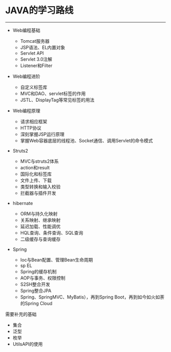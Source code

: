 # JAVA的学习路线

---

- Web编程基础
  - Tomcat服务器
  - JSP语法、EL内置对象
  - Servlet API
  - Servlet 3.0注解
  - Listener和Filter

- Web编程进阶
  - 自定义标签库
  - MVC和DAO、servlet标签的作用
  - JSTL、DisplayTag等常见标签的用法

- Web编程原理
  - 请求相应框架
  - HTTP协议
  - 深刻掌握JSP运行原理
  - 掌握Web容器底层的线程池、Socket通信、调用Servlet的命令模式

- Struts2
  - MVC与struts2体系
  - action和result
  - 国际化和标签库
  - 文件上传、下载
  - 类型转换和输入校验
  - 拦截器与插件开发

- hibernate
  - ORM与持久化映射
  - 关系映射、继承映射
  - 延迟加载、性能调优
  - HQL查询、条件查询、SQL查询
  - 二级缓存与查询缓存

- Spring
  - Ioc与Bean配置、管理Bean生命周期
  - sp EL
  - Spring的缓存机制
  - AOP与事务、权限控制
  - S2SH整合开发
  - Spring整合JPA
  - Spring、SpringMVC、MyBatis），再到Spring Boot，再到如今如火如荼的Spring Cloud

需要补充的基础

- 集合
- 泛型
- 枚举
- UtilsAPI的使用
